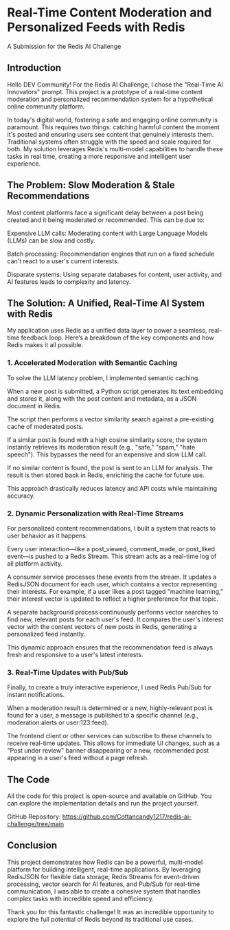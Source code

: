 # Real-Time Content Moderation and Personalized Feeds with Redis
A Submission for the Redis AI Challenge

## Introduction

Hello DEV Community! For the Redis AI Challenge, I chose the "Real-Time AI Innovators" prompt. This project is a prototype of a real-time content moderation and personalized recommendation system for a hypothetical online community platform.

In today's digital world, fostering a safe and engaging online community is paramount. This requires two things: catching harmful content the moment it's posted and ensuring users see content that genuinely interests them. Traditional systems often struggle with the speed and scale required for both. My solution leverages Redis's multi-model capabilities to handle these tasks in real time, creating a more responsive and intelligent user experience.

## The Problem: Slow Moderation & Stale Recommendations

Most content platforms face a significant delay between a post being created and it being moderated or recommended. This can be due to:

Expensive LLM calls: Moderating content with Large Language Models (LLMs) can be slow and costly.

Batch processing: Recommendation engines that run on a fixed schedule can't react to a user's current interests.

Disparate systems: Using separate databases for content, user activity, and AI features leads to complexity and latency.

## The Solution: A Unified, Real-Time AI System with Redis

My application uses Redis as a unified data layer to power a seamless, real-time feedback loop. Here’s a breakdown of the key components and how Redis makes it all possible.

### 1. Accelerated Moderation with Semantic Caching
To solve the LLM latency problem, I implemented semantic caching.

When a new post is submitted, a Python script generates its text embedding and stores it, along with the post content and metadata, as a JSON document in Redis.

The script then performs a vector similarity search against a pre-existing cache of moderated posts.

If a similar post is found with a high cosine similarity score, the system instantly retrieves its moderation result (e.g., "safe," "spam," "hate speech"). This bypasses the need for an expensive and slow LLM call.

If no similar content is found, the post is sent to an LLM for analysis. The result is then stored back in Redis, enriching the cache for future use.

This approach drastically reduces latency and API costs while maintaining accuracy.

### 2. Dynamic Personalization with Real-Time Streams
For personalized content recommendations, I built a system that reacts to user behavior as it happens.

Every user interaction—like a post_viewed, comment_made, or post_liked event—is pushed to a Redis Stream. This stream acts as a real-time log of all platform activity.

A consumer service processes these events from the stream. It updates a RedisJSON document for each user, which contains a vector representing their interests. For example, if a user likes a post tagged "machine learning," their interest vector is updated to reflect a higher preference for that topic.

A separate background process continuously performs vector searches to find new, relevant posts for each user's feed. It compares the user's interest vector with the content vectors of new posts in Redis, generating a personalized feed instantly.

This dynamic approach ensures that the recommendation feed is always fresh and responsive to a user's latest interests.

### 3. Real-Time Updates with Pub/Sub
Finally, to create a truly interactive experience, I used Redis Pub/Sub for instant notifications.

When a moderation result is determined or a new, highly-relevant post is found for a user, a message is published to a specific channel (e.g., moderation:alerts or user:123:feed).

The frontend client or other services can subscribe to these channels to receive real-time updates. This allows for immediate UI changes, such as a "Post under review" banner disappearing or a new, recommended post appearing in a user's feed without a page refresh.

## The Code
All the code for this project is open-source and available on GitHub. You can explore the implementation details and run the project yourself.

GitHub Repository: https://github.com/Cottancandy1217/redis-ai-challenge/tree/main

## Conclusion
This project demonstrates how Redis can be a powerful, multi-model platform for building intelligent, real-time applications. By leveraging RedisJSON for flexible data storage, Redis Streams for event-driven processing, vector search for AI features, and Pub/Sub for real-time communication, I was able to create a cohesive system that handles complex tasks with incredible speed and efficiency.

Thank you for this fantastic challenge! It was an incredible opportunity to explore the full potential of Redis beyond its traditional use cases.
